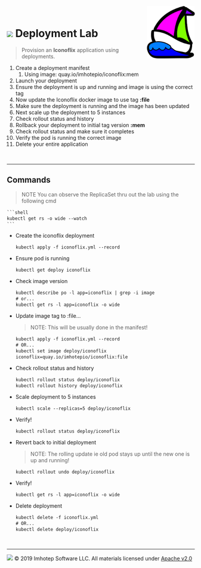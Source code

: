 <img src="../assets/k8sland.png" align="right" width="128" height="auto"/>

<br/>

# <img src="../assets/lab.png" width="32" height="auto"/> Deployment Lab

> Provision an **Iconoflix** application using deployments.

1. Create a deployment manifest
   1. Using image: quay.io/imhotepio/iconoflix:mem
2. Launch your deployment
3. Ensure the deployment is up and running and image is using the correct tag
4. Now update the Iconoflix docker image to use tag **:file**
5. Make sure the deployment is running and the image has been updated
6. Next scale up the deployment to 5 instances
7. Check rollout status and history
8. Rollback your deployment to initial tag version **:mem**
9. Check rollout status and make sure it completes
10. Verify the pod is running the correct image
11. Delete your entire application


<br/>

---
## Commands

> NOTE You can observe the ReplicaSet thru out the lab using the following cmd

    ```shell
    kubectl get rs -o wide --watch
    ```

- Create the iconoflix deployment

  ```shell
  kubectl apply -f iconoflix.yml --record
  ```

- Ensure pod is running

  ```shell
  kubectl get deploy iconoflix
  ```

- Check image version

  ```shell
  kubectl describe po -l app=iconoflix | grep -i image
  # or...
  kubectl get rs -l app=iconoflix -o wide
  ```

- Update image tag to :file...

  > NOTE: This will be usually done in the manifest!

  ```shell
  kubectl apply -f iconoflix.yml --record
  # OR...
  kubectl set image deploy/iconoflix iconoflix=quay.io/imhotepio/iconoflix:file
  ```

- Check rollout status and history

  ```shell
  kubectl rollout status deploy/iconoflix
  kubectl rollout history deploy/iconoflix
  ```

- Scale deployment to 5 instances

  ```shell
  kubectl scale --replicas=5 deploy/iconoflix
  ```

- Verify!

  ```shell
  kubectl rollout status deploy/iconoflix
  ```

- Revert back to initial deployment

  > NOTE: The rolling update ie old pod stays up until the new one is up and running!

  ```shell
  kubectl rollout undo deploy/iconoflix
  ```

- Verify!

  ```shell
  kubectl get rs -l app=iconoflix -o wide
  ```

- Delete deployment

  ```shell
  kubectl delete -f iconoflix.yml
  # OR...
  kubectl delete deploy/iconoflix
  ```

<br/>

---
<img src="../assets/imhotep_logo.png" width="32" height="auto"/> © 2019 Imhotep Software LLC.
All materials licensed under [Apache v2.0](http://www.apache.org/licenses/LICENSE-2.0)
